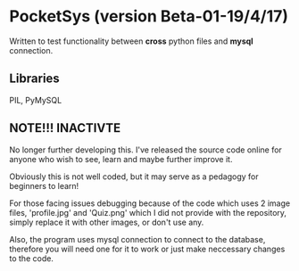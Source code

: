 # PocketSys (version Beta-01-19/4/17)
Written to test functionality between **cross** python files and **mysql** connection.

## Libraries
PIL, PyMySQL

## NOTE!!! INACTIVTE
No longer further developing this. I've released the source code online for anyone who wish to see, learn and maybe further improve it.

Obviously this is not well coded, but it may serve as a pedagogy for beginners to learn!

For those facing issues debugging because of the code which uses 2 image files, 'profile.jpg' and 'Quiz.png' which I did not provide with the repository, simply replace it with other images, or don't use any.

Also, the program uses mysql connection to connect to the database, therefore you will need one for it to work or just make neccessary changes to the code.
